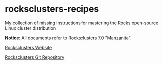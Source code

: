 # rocksclusters-recipes
My collection of missing instructions for mastering the Rocks open-source Linux cluster distribution  

**Notice**: All documents refer to Rocksclusters 7.0 "Manzanita".

[Rocksclusters Website](http://www.rocksclusters.org)

[Rocksclusters Git Repository](https://github.com/rocksclusters)

